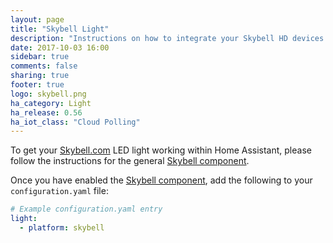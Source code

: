 ```yaml
---
layout: page
title: "Skybell Light"
description: "Instructions on how to integrate your Skybell HD devices within Home Assistant."
date: 2017-10-03 16:00
sidebar: true
comments: false
sharing: true
footer: true
logo: skybell.png
ha_category: Light
ha_release: 0.56
ha_iot_class: "Cloud Polling"
---
```


To get your [Skybell.com](https://skybell.com/) LED light working within Home Assistant, please follow the instructions for the general [Skybell component](/components/skybell).

Once you have enabled the [Skybell component](/components/skybell), add the following to your `configuration.yaml` file:

```yaml
# Example configuration.yaml entry
light:
  - platform: skybell
```